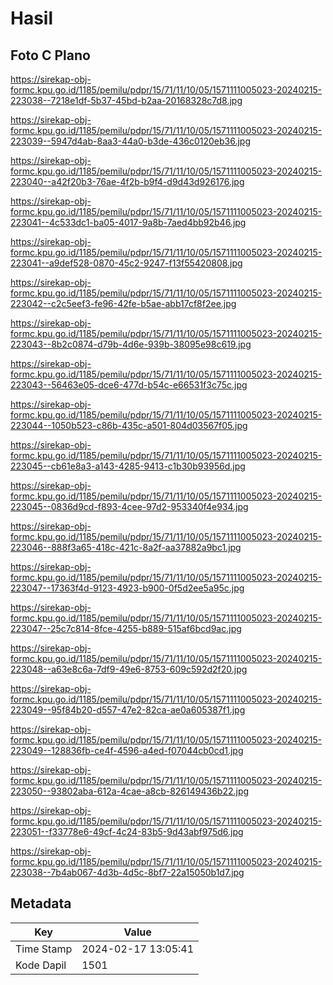 # Hasil

## Foto C Plano

https://sirekap-obj-formc.kpu.go.id/1185/pemilu/pdpr/15/71/11/10/05/1571111005023-20240215-223038--7218e1df-5b37-45bd-b2aa-20168328c7d8.jpg

https://sirekap-obj-formc.kpu.go.id/1185/pemilu/pdpr/15/71/11/10/05/1571111005023-20240215-223039--5947d4ab-8aa3-44a0-b3de-436c0120eb36.jpg

https://sirekap-obj-formc.kpu.go.id/1185/pemilu/pdpr/15/71/11/10/05/1571111005023-20240215-223040--a42f20b3-76ae-4f2b-b9f4-d9d43d926176.jpg

https://sirekap-obj-formc.kpu.go.id/1185/pemilu/pdpr/15/71/11/10/05/1571111005023-20240215-223041--4c533dc1-ba05-4017-9a8b-7aed4bb92b46.jpg

https://sirekap-obj-formc.kpu.go.id/1185/pemilu/pdpr/15/71/11/10/05/1571111005023-20240215-223041--a9def528-0870-45c2-9247-f13f55420808.jpg

https://sirekap-obj-formc.kpu.go.id/1185/pemilu/pdpr/15/71/11/10/05/1571111005023-20240215-223042--c2c5eef3-fe96-42fe-b5ae-abb17cf8f2ee.jpg

https://sirekap-obj-formc.kpu.go.id/1185/pemilu/pdpr/15/71/11/10/05/1571111005023-20240215-223043--8b2c0874-d79b-4d6e-939b-38095e98c619.jpg

https://sirekap-obj-formc.kpu.go.id/1185/pemilu/pdpr/15/71/11/10/05/1571111005023-20240215-223043--56463e05-dce6-477d-b54c-e66531f3c75c.jpg

https://sirekap-obj-formc.kpu.go.id/1185/pemilu/pdpr/15/71/11/10/05/1571111005023-20240215-223044--1050b523-c86b-435c-a501-804d03567f05.jpg

https://sirekap-obj-formc.kpu.go.id/1185/pemilu/pdpr/15/71/11/10/05/1571111005023-20240215-223045--cb61e8a3-a143-4285-9413-c1b30b93956d.jpg

https://sirekap-obj-formc.kpu.go.id/1185/pemilu/pdpr/15/71/11/10/05/1571111005023-20240215-223045--0836d9cd-f893-4cee-97d2-953340f4e934.jpg

https://sirekap-obj-formc.kpu.go.id/1185/pemilu/pdpr/15/71/11/10/05/1571111005023-20240215-223046--888f3a65-418c-421c-8a2f-aa37882a9bc1.jpg

https://sirekap-obj-formc.kpu.go.id/1185/pemilu/pdpr/15/71/11/10/05/1571111005023-20240215-223047--17363f4d-9123-4923-b900-0f5d2ee5a95c.jpg

https://sirekap-obj-formc.kpu.go.id/1185/pemilu/pdpr/15/71/11/10/05/1571111005023-20240215-223047--25c7c814-8fce-4255-b889-515af6bcd9ac.jpg

https://sirekap-obj-formc.kpu.go.id/1185/pemilu/pdpr/15/71/11/10/05/1571111005023-20240215-223048--a63e8c6a-7df9-49e6-8753-609c592d2f20.jpg

https://sirekap-obj-formc.kpu.go.id/1185/pemilu/pdpr/15/71/11/10/05/1571111005023-20240215-223049--95f84b20-d557-47e2-82ca-ae0a605387f1.jpg

https://sirekap-obj-formc.kpu.go.id/1185/pemilu/pdpr/15/71/11/10/05/1571111005023-20240215-223049--128836fb-ce4f-4596-a4ed-f07044cb0cd1.jpg

https://sirekap-obj-formc.kpu.go.id/1185/pemilu/pdpr/15/71/11/10/05/1571111005023-20240215-223050--93802aba-612a-4cae-a8cb-826149436b22.jpg

https://sirekap-obj-formc.kpu.go.id/1185/pemilu/pdpr/15/71/11/10/05/1571111005023-20240215-223051--f33778e6-49cf-4c24-83b5-9d43abf975d6.jpg

https://sirekap-obj-formc.kpu.go.id/1185/pemilu/pdpr/15/71/11/10/05/1571111005023-20240215-223038--7b4ab067-4d3b-4d5c-8bf7-22a15050b1d7.jpg


## Metadata

| Key        | Value               |
| ---------- | ------------------- |
| Time Stamp | 2024-02-17 13:05:41 |
| Kode Dapil | 1501                |



